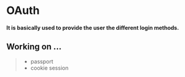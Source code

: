 # OAuth
 
 #### It is basically used to provide the user the different login methods.
 
## Working on ...
> + passport
> + cookie session

